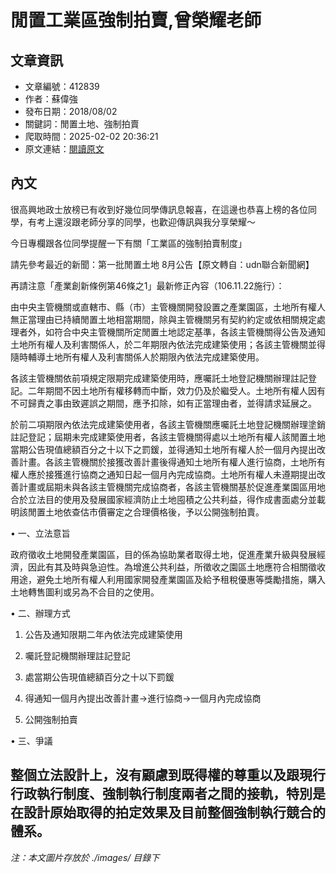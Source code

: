 # 閒置工業區強制拍賣,曾榮耀老師

## 文章資訊
- 文章編號：412839
- 作者：蘇偉強
- 發布日期：2018/08/02
- 關鍵詞：閒置土地、強制拍賣
- 爬取時間：2025-02-02 20:36:21
- 原文連結：[閱讀原文](https://real-estate.get.com.tw/Columns/detail.aspx?no=412839)

## 內文
很高興地政士放榜已有收到好幾位同學傳訊息報喜，在這邊也恭喜上榜的各位同學，有考上還沒跟老師分享的同學，也歡迎傳訊與我分享榮耀～

今日專欄跟各位同學提醒一下有關「工業區的強制拍賣制度」

請先參考最近的新聞：第一批閒置土地 8月公告【原文轉自：udn聯合新聞網】

再請注意「產業創新條例第46條之1」最新修正內容（106.11.22施行）：

由中央主管機關或直轄市、縣（市）主管機關開發設置之產業園區，土地所有權人無正當理由已持續閒置土地相當期間，除與主管機關另有契約約定或依相關規定處理者外，如符合中央主管機關所定閒置土地認定基準，各該主管機關得公告及通知土地所有權人及利害關係人，於二年期限內依法完成建築使用；各該主管機關並得隨時輔導土地所有權人及利害關係人於期限內依法完成建築使用。

各該主管機關依前項規定限期完成建築使用時，應囑託土地登記機關辦理註記登記。二年期間不因土地所有權移轉而中斷，效力仍及於繼受人。土地所有權人因有不可歸責之事由致遲誤之期間，應予扣除，如有正當理由者，並得請求延展之。

於前二項期限內依法完成建築使用者，各該主管機關應囑託土地登記機關辦理塗銷註記登記；屆期未完成建築使用者，各該主管機關得處以土地所有權人該閒置土地當期公告現值總額百分之十以下之罰鍰，並得通知土地所有權人於一個月內提出改善計畫。各該主管機關於接獲改善計畫後得通知土地所有權人進行協商，土地所有權人應於接獲進行協商之通知日起一個月內完成協商。土地所有權人未遵期提出改善計畫或屆期未與各該主管機關完成協商者，各該主管機關基於促進產業園區用地合於立法目的使用及發展國家經濟防止土地囤積之公共利益，得作成書面處分並載明該閒置土地依查估市價審定之合理價格後，予以公開強制拍賣。

• 一、立法意旨

政府徵收土地開發產業園區，目的係為協助業者取得土地，促進產業升級與發展經濟，因此有其及時與急迫性。為增進公共利益，所徵收之園區土地應符合相關徵收用途，避免土地所有權人利用國家開發產業園區及給予租稅優惠等獎勵措施，購入土地轉售圖利或另為不合目的之使用。

• 二、辦理方式

1. 公告及通知限期二年內依法完成建築使用

2. 囑託登記機關辦理註記登記

3. 處當期公告現值總額百分之十以下罰鍰

4. 得通知一個月內提出改善計畫→進行協商→一個月內完成協商

5. 公開強制拍賣

• 三、爭議

整個立法設計上，沒有顧慮到既得權的尊重以及跟現行行政執行制度、強制執行制度兩者之間的接軌，特別是在設計原始取得的拍定效果及目前整個強制執行競合的體系。
---
*注：本文圖片存放於 ./images/ 目錄下*
